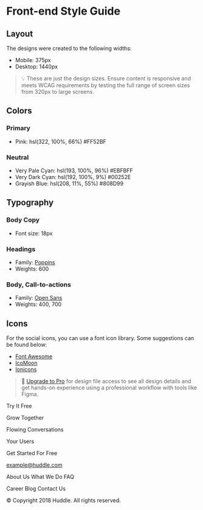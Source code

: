 # Front-end Style Guide

## Layout

The designs were created to the following widths:

- Mobile: 375px
- Desktop: 1440px

> 💡 These are just the design sizes. Ensure content is responsive and meets WCAG requirements by testing the full range of screen sizes from 320px to large screens.

## Colors

### Primary

- Pink: hsl(322, 100%, 66%)  #FF52BF

### Neutral

- Very Pale Cyan: hsl(193, 100%, 96%)  #EBFBFF
- Very Dark Cyan: hsl(192, 100%, 9%)  #00252E
- Grayish Blue: hsl(208, 11%, 55%)  #808D99

## Typography

### Body Copy

- Font size: 18px

### Headings

- Family: [Poppins](https://fonts.google.com/specimen/Poppins)
- Weights: 600

### Body, Call-to-actions

- Family: [Open Sans](https://fonts.google.com/specimen/Open+Sans)
- Weights: 400, 700

## Icons

For the social icons, you can use a font icon library. Some suggestions can be found below:

- [Font Awesome](https://fontawesome.com/)
- [IcoMoon](https://icomoon.io/)
- [Ionicons](https://ionicons.com/)

> 💎 [Upgrade to Pro](https://www.frontendmentor.io/pro?ref=style-guide) for design file access to see all design details and get hands-on experience using a professional workflow with tools like Figma.


 Try It Free

  

  

 

  Grow Together

  

  Flowing Conversations

  

  Your Users

  

  

  Get Started For Free

  


  example@huddle.com

  About Us
  What We Do
  FAQ

  Career
  Blog
  Contact Us

  &copy; Copyright 2018 Huddle. All rights reserved.